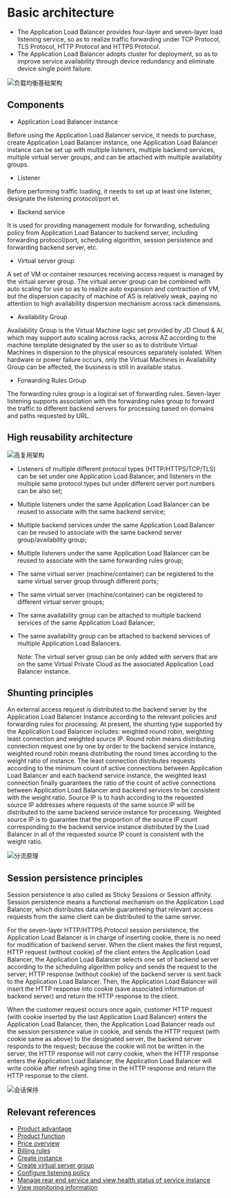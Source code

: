 # Basic architecture

- The Application Load Balancer provides four-layer and seven-layer load listening service, so as to realize traffic forwarding under TCP Protocol, TLS Protocol, HTTP Protocol and HTTPS Protocol.
- The Application Load Balancer adopts cluster for deployment, so as to improve service availability through device redundancy and eliminate device single point failure.

![负载均衡基础架构](../../../../image/Networking/ALB/ALB-002.png)

## Components

- Application Load Balancer instance

Before using the Application Load Balancer service, it needs to purchase, create Application Load Balancer instance, one Application Load Balancer instance can be set up with multiple listeners, multiple backend services, multiple virtual server groups, and can be attached with multiple availability groups.

- Listener

Before performing traffic loading, it needs to set up at least one listener, designate the listening protocol/port et.

- Backend service

It is used for providing management module for forwarding, scheduling policy from Application Load Balancer to backend server, including forwarding protocol/port, scheduling algorithm, session persistence and forwarding backend server, etc.

- Virtual server group

A set of VM or container resources receiving access request is managed by the virtual server group. The virtual server group can be combined with auto scaling for use so as to realize auto expansion and contraction of VM, but the dispersion capacity of machine of AS is relatively weak, paying no attention to high availability dispersion mechanism across rack dimensions.

- Availability Group

Availability Group is the Virtual Machine logic set provided by JD Cloud & AI, which may support auto scaling across racks, across AZ according to the machine template designated by the user so as to distribute Virtual Machines in dispersion to the physical resources separately isolated. When hardware or power failure occurs, only the Virtual Machines in Availability Group can be affected, the business is still in available status.

- Forwarding Rules Group

The forwarding rules group is a logical set of forwarding rules. Seven-layer listening supports association with the forwarding rules group to forward the traffic to different backend servers for processing based on domains and paths requested by URL.

## High reusability architecture

![高复用架构](../../../../image/Networking/ALB/ALB-003.png)

- Listeners of multiple different protocol types (HTTP/HTTPS/TCP/TLS) can be set under one Application Load Balancer, and listeners in the multiple same protocol types but under different server port numbers can be also set;

- Multiple listeners under the same Application Load Balancer can be reused to associate with the same backend service;

- Multiple backend services under the same Application Load Balancer can be reused to associate with the same backend server group/availability group;

- Multiple listeners under the same Application Load Balancer can be reused to associate with the same forwarding rules group;

- The same virtual server (machine/container) can be registered to the same virtual server group through different ports;

- The same virtual server (machine/container) can be registered to different virtual server groups;

- The same availability group can be attached to multiple backend services of the same Application Load Balancer;

- The same availability group can be attached to backend services of multiple Application Load Balancers.

	Note: The virtual server group can be only added with servers that are on the same Virtual Private Cloud as the associated Application Load Balancer instance.

## Shunting principles

An external access request is distributed to the backend server by the Application Load Balancer Instance according to the relevant policies and forwarding rules for processing. At present, the shunting type supported by the Application Load Balancer includes: weighted round robin, weighting least connection and weighted source IP. Round robin means distributing connection request one by one by order to the backend service instance, weighted round robin means distributing the round times according to the weight ratio of instance. The least connection distributes requests according to the minimum count of active connections between Application Load Balancer and each backend service instance, the weighted least connection finally guarantees the ratio of the count of active connections between Application Load Balancer and backend services to be consistent with the weight ratio. Source IP is to hash according to the requested source IP addresses where requests of the same source IP will be distributed to the same backend service instance for processing. Weighted source IP is to guarantee that the proportion of the source IP count corresponding to the backend service instance distributed by the Load Balancer in all of the requested source IP count is consistent with the weight ratio.

![分流原理](../../../../image/Networking/ALB/ALB-043.png)

## Session persistence principles

Session persistence is also called as Sticky Sessions or Session affinity. Session persistence means a functional mechanism on the Application Load Balancer, which distributes data while guaranteeing that relevant access requests from the same client can be distributed to the same server.

For the seven-layer HTTP/HTTPS Protocol session persistence, the Application Load Balancer is in charge of inserting cookie, there is no need for modification of backend server. When the client makes the first request, HTTP request (without cookie) of the client enters the Application Load Balancer, the Application Load Balancer selects one set of backend server according to the scheduling algorithm policy and sends the request to the server; HTTP response (without cookie) of the backend server is sent back to the Application Load Balancer. Then, the Application Load Balancer will insert the HTTP response into cookie (save associated information of backend server) and return the HTTP response to the client.

When the customer request occurs once again, customer HTTP request (with cookie inserted by the last Application Load Balancer) enters the Application Load Balancer, then, the Application Load Balancer reads out the session persistence value in cookie, and sends the HTTP request (with cookie same as above) to the designated server, the backend server responds to the request; because the cookie will not be written in the server, the HTTP response will not carry cookie, when the HTTP response enters the Application Load Balancer, the Application Load Balancer will write cookie after refresh aging time in the HTTP response and return the HTTP response to the client.

![会话保持](../../../../image/Networking/ALB/ALB-044.png)

## Relevant references

- [Product advantage](../Introduction/Benefits.md)
- [Product function](../Introduction/Features.md)
- [Price overview](../Pricing/Price-Overview.md)
- [Billing rules](../Pricing/Billing-Rules.md)
- [Create instance](../Getting-Started/Create-Instance.md)
- [Create virtual server group](../Operation-Guide/TargetGroup-Management.md)
- [Configure listening policy](../Operation-Guide/Listener-Management.md)
- [Manage rear end service and view health status of service instance](../Operation-Guide/Backend-Management.md)
- [View monitoring information](../Operation-Guide/Monitoring.md)



